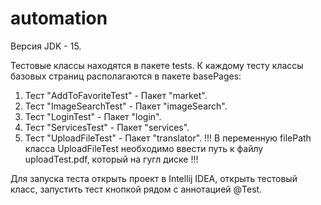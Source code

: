 # automation

Версия JDK - 15.

Тестовые классы находятся в пакете tests. К каждому тесту классы базовых страниц располагаются в пакете basePages:

1. Тест "AddToFavoriteTest" - Пакет "market".
2. Тест "ImageSearchTest" - Пакет "imageSearch".
3. Тест "LoginTest" - Пакет "login".
4. Тест "ServicesTest" - Пакет "services".
5. Тест "UploadFileTest" - Пакет "translator". !!! В переменную filePath класса UploadFileTest необходимо ввести путь к файлу uploadTest.pdf, который на гугл диске !!!

Для запуска теста открыть проект в Intellij IDEA, открыть тестовый класс, запустить тест кнопкой рядом с аннотацией @Test.

